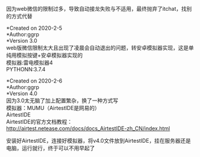 因为web微信的限制过多，导致自动接龙失败与不适用，最终抛弃了itchat，找别的方式代替  



*Created on 2020-2-5   
*Author:ggrp  
*Version 3.0  
web版微信限制太大且出现了凌晨会自动退出的问题，转安卓模拟器实现，这是单纯用模拟按键+安卓模拟器实现的  
模拟器:雷电模拟器4  
PYTHONN:3.7.4  



*Created on 2020-2-6   
*Author:ggrp  
*Version 4.0  
因为3.0太无脑了加上配置繁杂，换了一种方式写  
模拟器：MUMU（AirtestIDE是网易的）  
AirtestIDE  
AirtestIDE的官方文档教程：  
http://airtest.netease.com/docs/docs_AirtestIDE-zh_CN/index.html   

安装好AirtestIDE，连接好模拟器，将v4.0文件放到AirtestIDE，挂在服务器还是电脑，运行就行，终于可以不用早起了
